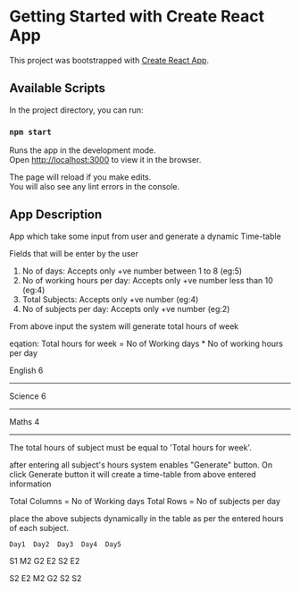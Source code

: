 # Getting Started with Create React App

This project was bootstrapped with [Create React App](https://github.com/facebook/create-react-app).

## Available Scripts

In the project directory, you can run:

### `npm start`

Runs the app in the development mode.\
Open [http://localhost:3000](http://localhost:3000) to view it in the browser.

The page will reload if you make edits.\
You will also see any lint errors in the console.

## App Description

App which take some input from user and generate a dynamic Time-table


Fields that will be enter by the user


1. No of days: Accepts only +ve number between 1 to 8 (eg:5)
2. No of working hours per day: Accepts only +ve number less than 10 (eg:4)
3. Total Subjects: Accepts only +ve number (eg:4)
4. No of subjects per day: Accepts only +ve number (eg:2)


From above input the system will generate total hours of week


eqation: Total hours for week = No of Working days *  No of working hours per day


English             6
-----------------   -------------
Science             6
-----------------   -------------
Maths               4
-----------------   -------------


The total hours of subject must be equal to 'Total hours for week'.


after entering all subject's hours system enables "Generate" button. On click Generate button it will create a time-table from above entered information


Total Columns = No of Working days
Total Rows = No of subjects per day


place the above subjects dynamically in the table as per the entered hours of each subject.

	Day1  Day2  Day3  Day4  Day5

S1	M2    G2    E2    S2	E2

S2	E2    M2    G2    S2    S2



